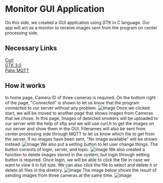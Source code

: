 # Monitor GUI Application
On this side, we created a GUI application using GTK in C language. Our app will act as a monitor to receive images sent from the program on center processing side.

## Necessary Links
[Curl](https://curl.se/) <br/>
[GTK 3.0](https://docs.gtk.org/gtk3/index.html) <br/>
[Paho MQTT](https://www.eclipse.org/paho/index.php?page=clients/c/index.php)

## How it works
In home page, Camera ID of three cameras is required. On the bottom right of the page, "Connected" is shown to let us know that the program connected to our server without any problem.
![image](https://user-images.githubusercontent.com/87508144/142411825-1717cf25-ca6d-4ad6-a15a-fb10ab40ae76.png)
Once we clicked start, we will be moved to another page that shows images from Cameras that we chose. In this page, Images of detected smokers will be uploaded to our server with the help of sftp and we will use curl.h to get the images on our server and show them in the GUI. Filenames will also be sent from center processing side through MQTT to let us know which file to get from the server. If no images have been sent, "No image available" will be shown instead.
![image](https://user-images.githubusercontent.com/87508144/142411886-094a575a-db05-4414-804a-83973e945399.png)
We also put a setting button to let user change things. The button consists of login, server, and topic.
![image](https://user-images.githubusercontent.com/87508144/142411916-05d3590a-7ed2-41fe-a5bf-ba19cfb761b6.png)
We also created a function to delete images stored in the system, but login through setting button is required. Once login, we will be able to click the file in case we want to view it in full size. We can also click the file to select and delete it or delete all files in the diretory.
![image](https://user-images.githubusercontent.com/87508144/142411939-9dfca7f3-5509-4516-940f-f73c04bc3499.png)
The image below shows the result of sending images from three cameras at the same time.
![image](https://user-images.githubusercontent.com/87508144/142594741-1d50dfda-155b-4c85-a980-ca367b3f2d51.png)



